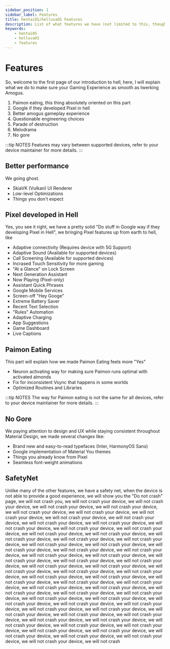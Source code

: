 ```yaml
---
sidebar_position: 1
sidebar_label: Features
title: hentaiOS/helluvaOS Features
description: List of what features we have (not limited to this, though)
keywords:
    - hentaiOS
    - helluvaOS
    - features
---
```


# Features

So, welcome to the first page of our introduction to hell, here, I will explain what we do to make sure your Gaming Experience as smooth as twerking Amogus.

1. Paimon eating, this thing absolutely oriented on this part
2. Google if they developed Pixel in hell
3. Better amogus gameplay experience
4. Questionable engineering choices
5. Parade of destruction
6. Melodrama
7. No gore

:::tip NOTES
Features may vary between supported devices, refer to your device maintainer for more details.
:::

## Better performance

We going ghost.

- SkiaVK (Vulkan) UI Renderer
- Low-level Optimizations
- Things you don't expect

## Pixel developed in Hell

Yes, you see it right, we have a pretty solid "Do stuff in Google way if they developing Pixel in Hell", we bringing Pixel features up from earth to hell, like

- Adaptive connectivity (Requires device with 5G Support)
- Adaptive Sound (Available for supported devices)
- Call Screening (Available for supported devices)
- Incrased Touch Sensitivity for more gaming
- "At a Glance" on Lock Screen
- Next Generation Assistant
- Now Playing (Pixel-only)
- Assistant Quick Phrases
- Google Mobile Services
- Screen-off "Hey Googe"
- Extreme Battery Saver
- Recent Text Selection
- "Rules" Automation
- Adaptive Charging
- App Suggestions
- Game Dashboard
- Live Captions

## Paimon Eating

This part will explain how we made Paimon Eating feels more "Yes"

- Neuron activating way for making sure Paimon runs optimal with activated almonds
- Fix for inconsistent Vsync that happens in some worlds
- Optimized Routines and Libraries

:::tip NOTES
The way for Paimon eating is not the same for all devices, refer to your device maintainer for more details.
:::

## No Gore

We paying attention to design and UX while staying consistent throughout Material Design, we made several changes like:

- Brand new and easy-to-read typefaces (Inter, HarmonyOS Sans)
- Google implementation of Material You themes
- Things you already know from Pixel
- Seamless font-weight animations

## SafetyNet

Unlike many of the other features, we have a safety net, when the device is not able to provide a good experience, we will show you the "Do not crash" page, we will not crash you, we will not crash your device, we will not crash your device, we will not crash your device, we will not crash your device, we will not crash your device, we will not crash your device, we will not crash your device, we will not crash your device, we will not crash your device, we will not crash your device, we will not crash your device, we will not crash your device, we will not crash your device, we will not crash your device, we will not crash your device, we will not crash your device, we will not crash your device, we will not crash your device, we will not crash your device, we will not crash your device, we will not crash your device, we will not crash your device, we will not crash your device, we will not crash your device, we will not crash your device, we will not crash your device, we will not crash your device, we will not crash your device, we will not crash your device, we will not crash your device, we will not crash your device, we will not crash your device, we will not crash your device, we will not crash your device, we will not crash your device, we will not crash your device, we will not crash your device, we will not crash your device, we will not crash your device, we will not crash your device, we will not crash your device, we will not crash your device, we will not crash your device, we will not crash your device, we will not crash your device, we will not crash your device, we will not crash your device, we will not crash your device, we will not crash your device, we will not crash your device, we will not crash your device, we will not crash your device, we will not crash your device, we will not crash your device, we will not crash your device, we will not crash your device, we will not crash your device, we will not crash your device, we will not crash your device, we will not crash your device, we will not crash your device, we will not crash your device, we will not crash your device, we will not crash your device, we will not crash your device, we will not crash
